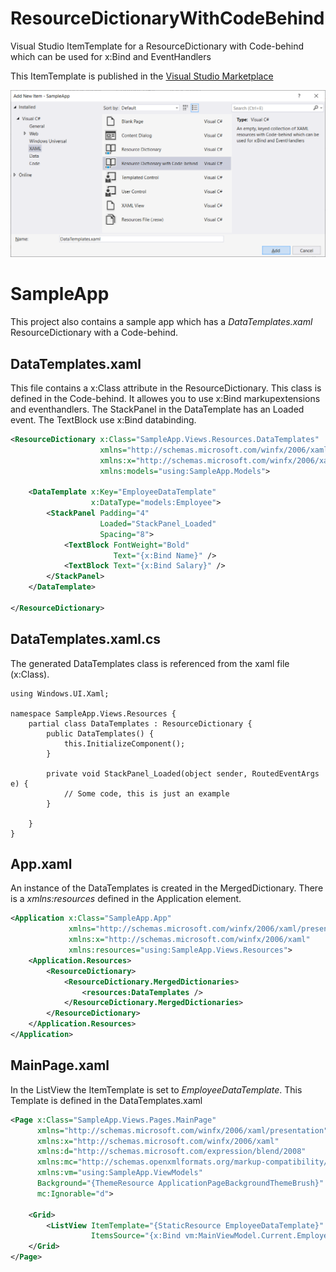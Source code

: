 # ResourceDictionaryWithCodeBehind
Visual Studio ItemTemplate for a ResourceDictionary with Code-behind which can be used for x:Bind and EventHandlers

This ItemTemplate is published in the [Visual Studio Marketplace](https://marketplace.visualstudio.com/items?itemName=FonsSonnemans.ResourceDictionaryWithCodeBehindPackage)

![Add New Item dialog](/AddNewItem.png)

# SampleApp
This project also contains a sample app which has a *DataTemplates.xaml* ResourceDictionary with a Code-behind.

## DataTemplates.xaml
This file contains a x:Class attribute in the ResourceDictionary. This class is defined in the Code-behind. It allowes you to use x:Bind markupextensions and eventhandlers. The StackPanel in the DataTemplate has an Loaded event. The TextBlock use x:Bind databinding.

```xml
<ResourceDictionary x:Class="SampleApp.Views.Resources.DataTemplates"
                    xmlns="http://schemas.microsoft.com/winfx/2006/xaml/presentation"
                    xmlns:x="http://schemas.microsoft.com/winfx/2006/xaml"
                    xmlns:models="using:SampleApp.Models">

    <DataTemplate x:Key="EmployeeDataTemplate"
                  x:DataType="models:Employee">
        <StackPanel Padding="4"
                    Loaded="StackPanel_Loaded"
                    Spacing="8">
            <TextBlock FontWeight="Bold"
                       Text="{x:Bind Name}" />
            <TextBlock Text="{x:Bind Salary}" />
        </StackPanel>
    </DataTemplate>

</ResourceDictionary>
```

## DataTemplates.xaml.cs
The generated DataTemplates class is referenced from the xaml file (x:Class). 

```
using Windows.UI.Xaml;

namespace SampleApp.Views.Resources {
    partial class DataTemplates : ResourceDictionary {
        public DataTemplates() {
            this.InitializeComponent();
        }
        
        private void StackPanel_Loaded(object sender, RoutedEventArgs e) {
            // Some code, this is just an example
        }

    }
}
```

## App.xaml
An instance of the DataTemplates is created in the MergedDictionary. There is a *xmlns:resources* defined in the Application element.
```xml
<Application x:Class="SampleApp.App"
             xmlns="http://schemas.microsoft.com/winfx/2006/xaml/presentation"
             xmlns:x="http://schemas.microsoft.com/winfx/2006/xaml"
             xmlns:resources="using:SampleApp.Views.Resources">
    <Application.Resources>
        <ResourceDictionary>
            <ResourceDictionary.MergedDictionaries>
                <resources:DataTemplates />
            </ResourceDictionary.MergedDictionaries>
        </ResourceDictionary>
    </Application.Resources>
</Application>
```

## MainPage.xaml
In the ListView the ItemTemplate is set to *EmployeeDataTemplate*. This Template is defined in the DataTemplates.xaml

```xml
<Page x:Class="SampleApp.Views.Pages.MainPage"
      xmlns="http://schemas.microsoft.com/winfx/2006/xaml/presentation"
      xmlns:x="http://schemas.microsoft.com/winfx/2006/xaml"
      xmlns:d="http://schemas.microsoft.com/expression/blend/2008"
      xmlns:mc="http://schemas.openxmlformats.org/markup-compatibility/2006"
      xmlns:vm="using:SampleApp.ViewModels"
      Background="{ThemeResource ApplicationPageBackgroundThemeBrush}"
      mc:Ignorable="d">

    <Grid>
        <ListView ItemTemplate="{StaticResource EmployeeDataTemplate}"
                  ItemsSource="{x:Bind vm:MainViewModel.Current.Employees}" />
    </Grid>
</Page>
```
